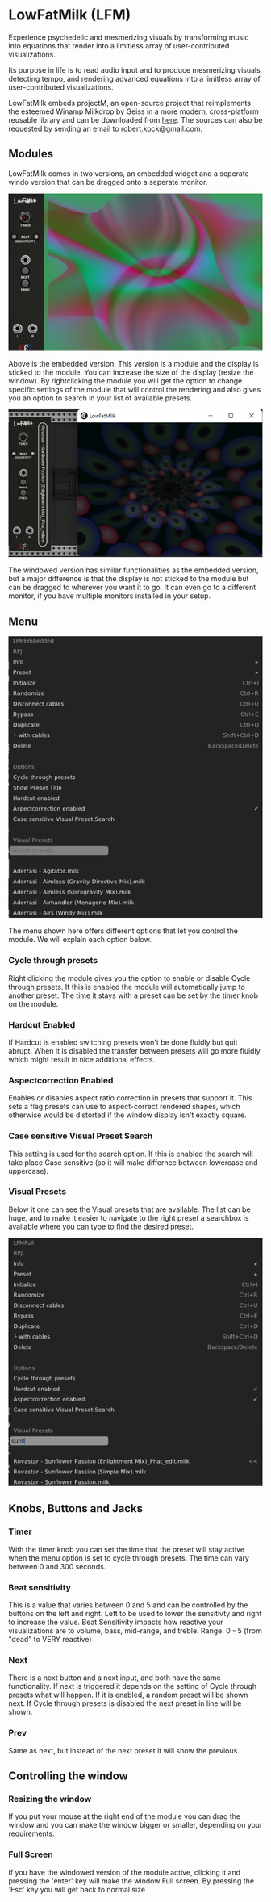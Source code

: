 # LowFatMilk (LFM) <a name="LowFatMilk"></a>

Experience psychedelic and mesmerizing visuals by transforming music into equations that render into a limitless array of user-contributed visualizations.

Its purpose in life is to read audio input and to produce mesmerizing visuals, detecting tempo, and rendering advanced equations into a limitless array of user-contributed visualizations.

LowFatMilk embeds projectM, an open-source project that reimplements the esteemed Winamp Milkdrop by Geiss in a more modern, cross-platform reusable library and can be downloaded from <a href="https://github.com/projectM-visualizer/projectm">here</a>. The sources can also be requested by sending an email to robert.kock@gmail.com.

## Modules

LowFatMilk comes in two versions, an embedded widget and a seperate windo version that can be dragged onto a seperate monitor.

![lowfatmilk embedded image](./lowfatmilk1.png)

Above is the embedded version. This version is a module and the display is sticked to the module. You can increase the size of the display (resize the window). By rightclicking the module you will get the option to change specific settings of the module that will control the rendering and also gives you an option to search in your list of available presets.

![lowfatmilk windowed image](./lowfatmilk3.png)

The windowed version has similar functionalities as the embedded version, but a major difference is that the display is not sticked to the module but can be dragged to wherever you want it to go. It can even go to a different monitor, if you have multiple monitors installed in your setup.

## Menu

![lowfatmilk menu image](./lowfatmilk2.png)

The menu shown here offers different options that let you control the module. We will explain each option below.

### Cycle through presets
Right clicking the module gives you the option to enable or disable Cycle through presets. If this is enabled the module will automatically jump to another preset. The time it stays with a preset can be set by the timer knob on the module.

### Hardcut Enabled
If Hardcut is enabled switching presets won't be done fluidly but quit abrupt. When it is disabled the transfer between presets will go more fluidly which might result in nice additional effects.

### Aspectcorrection Enabled
Enables or disables aspect ratio correction in presets that support it.
This sets a flag presets can use to aspect-correct rendered shapes, which otherwise would be distorted if the window display isn't exactly square.

### Case sensitive Visual Preset Search
This setting is used for the search option. If this is enabled the search will take place Case sensitive (so it will make differnce between lowercase and uppercase).

### Visual Presets
Below it one can see the Visual presets that are available. The list can be huge, and to make it easier to navigate to the right preset a searchbox is available where you can type to find the desired preset.

![lowfatmilk menu image](./lowfatmilk4.png)

## Knobs, Buttons and Jacks

### Timer
With the timer knob you can set the time that the preset will stay active when the menu option is set to cycle through presets. The time can vary between 0 and 300 seconds.

### Beat sensitivity
This is a value that varies between 0 and 5 and can be controlled by the buttons on the left and right. Left to be used to lower the sensitivty and right to increase the value. Beat Sensitivity impacts how reactive your visualizations are to volume, bass, mid-range, and treble. Range: 0 - 5 (from "dead" to VERY reactive)

### Next
There is a next button and a next input, and both have the same functionality. If next is triggered it depends on the setting of Cycle through presets what will happen. If it is enabled, a random preset will be shown next. If Cycle through presets is disabled the next preset in line will be shown.

### Prev
Same as next, but instead of the next preset it will show the previous. 

## Controlling the window

### Resizing the window
If you put your mouse at the right end of the module you can drag the window and you can make the window bigger or smaller, depending on your requirements.

### Full Screen
If you have the windowed version of the module active, clicking it and pressing the 'enter' key will make the window Full screen. By pressing the 'Esc' key you will get back to normal size


